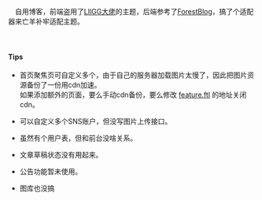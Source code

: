 &emsp;自用博客，前端盗用了[LIlGG大佬](https://github.com/LIlGG/halo-theme-sakura)的主题，后端参考了[ForestBlog](https://github.com/saysky/ForestBlog)，搞了个适配器来亡羊补牢适配主题。<br>
<br>
<br>
#### Tips
* 首页聚焦页可自定义多个，由于自己的服务器加载图片太慢了，因此把图片资源备份了一份用cdn加速。<br>
  如果添加额外的页面，要么手动cdn备份，要么修改 [feature.ftl](https://github.com/Quitomos/blog/blob/master/src/main/webapp/WEB-INF/view/templates/themes/sakura/layouts/feature.ftl#L19) 的地址关闭cdn。<br>
  
  

* 可以自定义多个SNS账户，但没写图片上传接口。<br>


* 虽然有个用户表，但和前台没啥关系。<br>


* 文章草稿状态没有用起来。<br>


* 公告功能暂未使用。


* 图库也没搞